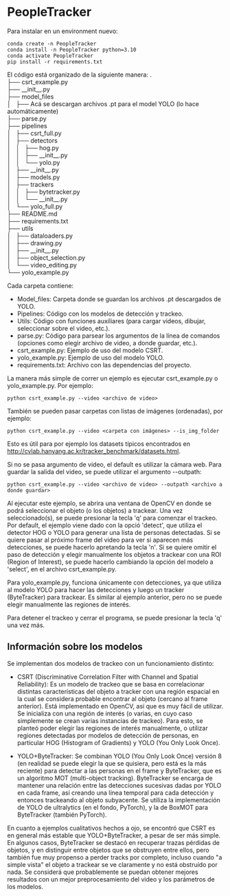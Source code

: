 # PeopleTracker

Para instalar en un environment nuevo:

```
conda create -n PeopleTracker
conda install -n PeopleTracker python=3.10
conda activate PeopleTracker
pip install -r requirements.txt
```

El código está organizado de la siguiente manera:
.  
├── csrt_example.py  
├── \_\_init\_\_.py  
├── model_files  
│   ├── Acá se descargan archivos .pt para el model YOLO (lo hace automáticamente)  
├── parse.py  
├── pipelines  
│   ├── csrt_full.py  
│   ├── detectors  
│   │   ├── hog.py  
│   │   ├── \_\_init\_\_.py  
│   │   └── yolo.py  
│   ├── \_\_init\_\_.py  
│   ├── models.py  
│   ├── trackers  
│   │   ├── bytetracker.py  
│   │   └── \_\_init\_\_.py  
│   └── yolo_full.py  
├── README.md  
├── requirements.txt  
├── utils  
│   ├── dataloaders.py  
│   ├── drawing.py  
│   ├── \_\_init\_\_.py  
│   ├── object_selection.py  
│   └── video_editing.py  
└── yolo_example.py  

Cada carpeta contiene:

* Model_files: Carpeta donde se guardan los archivos .pt descargados de YOLO.
* Pipelines: Código con los modelos de detección y trackeo.
* Utils: Código con funciones auxiliares (para cargar videos, dibujar, seleccionar sobre el video, etc.).
* parse.py: Código para parsear los argumentos de la línea de comandos (opciones como elegir archivo de video, a donde guardar, etc.).
* csrt_example.py: Ejemplo de uso del modelo CSRT.
* yolo_example.py: Ejemplo de uso del modelo YOLO.
* requirements.txt: Archivo con las dependencias del proyecto.

La manera más simple de correr un ejemplo es ejecutar csrt_example.py o yolo_example.py. Por ejemplo:

```
python csrt_example.py --video <archivo de video>
```

También se pueden pasar carpetas con listas de imágenes (ordenadas), por ejemplo:

```
python csrt_example.py --video <carpeta con imágenes> --is_img_folder
```

Esto es útil para por ejemplo los datasets típicos encontrados en http://cvlab.hanyang.ac.kr/tracker_benchmark/datasets.html.

Si no se pasa argumento de video, el default es utilizar la cámara web. Para guardar la salida del video, se puede utilizar el argumento --outpath:

```
python csrt_example.py --video <archivo de video> --outpath <archivo a donde guardar>
```

Al ejecutar este ejemplo, se abrira una ventana de OpenCV en donde se podrá seleccionar el objeto (o los objetos) a trackear. Una vez seleccionado(s), se puede presionar la tecla 'q' para comenzar el trackeo. Por default, el ejemplo viene dado con la opció 'detect', que utiliza el detector HOG o YOLO para generar una lista de personas detectadas. Si se quiere pasar al próximo frame del video para ver si aparecen más detecciones, se puede hacerlo apretando la tecla 'n'. Si se quiere omitir el paso de detección y elegir manualmente los objetos a trackear con una ROI (Region of Interest), se puede hacerlo cambiando la opción del modelo a 'select', en el archivo csrt_example.py.

Para yolo_example.py, funciona únicamente con detecciones, ya que utiliza al modelo YOLO para hacer las detecciones y luego un tracker (ByteTracker) para trackear. Es similar al ejemplo anterior, pero no se puede elegir manualmente las regiones de interés.

Para detener el trackeo y cerrar el programa, se puede presionar la tecla 'q' una vez más.

## Información sobre los modelos

Se implementan dos modelos de trackeo con un funcionamiento distinto: 

* CSRT (Discriminative Correlation Filter with Channel and Spatial Reliability): Es un modelo de trackeo que se basa en correlacionar distintas características del objeto a tracker con una región espacial en la cual se considera probable encontrar al objeto (cercano al frame anterior). Está implementado en OpenCV, así que es muy fácil de utilizar. Se inicializa con una región de interés (o varias, en cuyo caso simplemente se crean varias instancias de trackeo). Para esto, se planteó poder elegir las regiones de interés manualmente, o utilizar regiones detectadas por modelos de detección de personas, en particular HOG (Histogram of Gradients) y YOLO (You Only Look Once).

* YOLO+ByteTracker: Se combinan YOLO (You Only Look Once) versión 8 (en realidad se puede elegir la que se quisiera, pero está es la más reciente) para detectar a las personas en el frame y ByteTracker, que es un algoritmo MOT (multi-object tracking). ByteTracker se encarga de mantener una relación entre las detecciones sucesivas dadas por YOLO en cada frame, así creando una línea temporal para cada detección y entonces trackeando al objeto subyacente. Se utiliza la implementación de YOLO de ultralytics (en el fondo, PyTorch), y la de BoxMOT para ByteTracker (también PyTorch). 

En cuanto a ejemplos cualitativos hechos a ojo, se encontró que CSRT es en general más estable que YOLO+ByteTracker, a pesar de ser más simple. En algunos casos, ByteTracker se destacó en recuperar trazas pérdidas de objetos, y en distinguir entre objetos que se obstruyen entre ellos, pero también fue muy propenso a perder tracks por completo, incluso cuando "a simple vista" el objeto a trackear se ve claramente y no está obstruído por nada. Se considerá que probablemente se puedan obtener mejores resultados con un mejor preprocesamiento del video y los parámetros de los modelos.